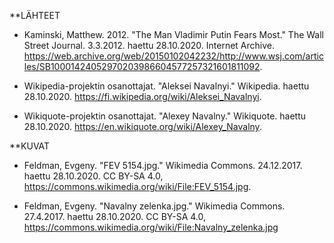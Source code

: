 **LÄHTEET

* Kaminski, Matthew. 2012. "The Man Vladimir Putin Fears Most." The Wall Street Journal. 3.3.2012. haettu 28.10.2020. Internet Archive. https://web.archive.org/web/20150102042232/http://www.wsj.com/articles/SB10001424052970203986604577257321601811092.

* Wikipedia-projektin osanottajat. "Aleksei Navalnyi." Wikipedia. haettu 28.10.2020. https://fi.wikipedia.org/wiki/Aleksei_Navalnyi.

* Wikiquote-projektin osanottajat. "Alexey Navalny." Wikiquote. haettu 28.10.2020. https://en.wikiquote.org/wiki/Alexey_Navalny.

**KUVAT

* Feldman, Evgeny. "FEV 5154.jpg." Wikimedia Commons. 24.12.2017. haettu 28.10.2020. CC BY-SA 4.0, https://commons.wikimedia.org/wiki/File:FEV_5154.jpg.

* Feldman, Evgeny. "Navalny zelenka.jpg." Wikimedia Commons. 27.4.2017. haettu 28.10.2020. CC BY-SA 4.0, https://commons.wikimedia.org/wiki/File:Navalny_zelenka.jpg
